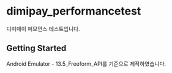 # dimipay_performancetest

디미페이 퍼모먼스 테스트입니다.

## Getting Started

Android Emulator - 13.5_Freeform_API를 기준으로 제작하였습니다.
